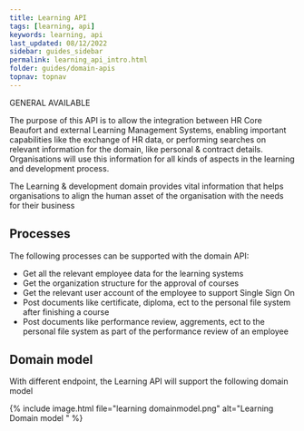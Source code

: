 ```yaml
---
title: Learning API
tags: [learning, api]
keywords: learning, api
last_updated: 08/12/2022
sidebar: guides_sidebar
permalink: learning_api_intro.html
folder: guides/domain-apis
topnav: topnav
---
```


<span class="label label-success">GENERAL AVAILABLE</span>

The purpose of this API is to allow the integration between HR Core Beaufort and external Learning Management Systems, enabling important capabilities like the exchange of HR data, or performing searches on relevant information for the domain, like personal & contract details. Organisations will use this information for all kinds of aspects in the learning and development process.  

The Learning & development domain provides vital information that helps organisations to align the human asset of the organisation with the needs for their business

## Processes
The following processes can be supported with the domain API:
- Get all the relevant employee data for the learning systems
- Get the organization structure for the approval of courses
- Get the relevant user account of the employee to support Single Sign On
- Post documents like certificate, diploma, ect to the personal file system after finishing a course
- Post documents like performance review, aggrements, ect to the personal file system as part of the performance review of an employee 

## Domain model
With different endpoint, the Learning  API will support the following domain model

{% include image.html file="learning domainmodel.png"  alt="Learning Domain model " %}

